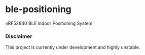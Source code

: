 # ble-positioning
nRF52840 BLE Indoor Positioning System

### Disclaimer
This project is currently under development and highly unstable.
